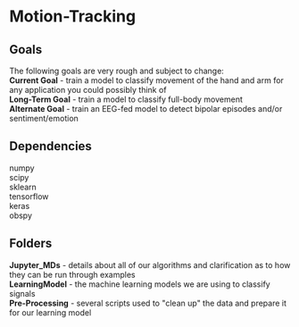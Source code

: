 # Motion-Tracking

## Goals
The following goals are very rough and subject to change:  
**Current Goal** - train a model to classify movement of the hand and arm for any application you could possibly think of  
**Long-Term Goal** - train a model to classify full-body movement  
**Alternate Goal** - train an EEG-fed model to detect bipolar episodes and/or sentiment/emotion   

## Dependencies
numpy  
scipy  
sklearn  
tensorflow  
keras  
obspy


## Folders
**Jupyter_MDs** - details about all of our algorithms and clarification as to how they can be run through examples  
**LearningModel** - the machine learning models we are using to classify signals   
**Pre-Processing** - several scripts used to "clean up" the data and prepare it for our learning model  

